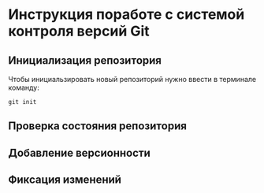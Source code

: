 # **Инструкция поработе с системой контроля версий Git**

## Инициализация репозитория
Чтобы инициальзировать новый репозиторий нужно ввести в терминале команду:

    git init 

## Проверка состоя**н**ия репозитория
## Добавление версионности
## Фиксация изменений